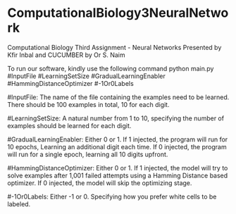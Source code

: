 # ComputationalBiology3NeuralNetwork
Computational Biology Third Assignment - Neural Networks
Presented by Kfir Inbal and CUCUMBER by Or S. Naim

To run our software, kindly use the following command
python main.py #InputFile #LearningSetSize #GradualLearningEnabler #HammingDistanceOptimizer #-1Or0Labels

#InputFile:
The name of the file containing the examples need to be learned. There should be 100 examples in total, 10 for each digit.

#LearningSetSize:
A natural number from 1 to 10, specifying the number of examples should be learned for each digit.

 #GradualLearningEnabler:
Either 0 or 1.
If 1 injected, the program will run for 10 epochs, Learning an additional digit each time.
If 0 injected, the program will run for a single epoch, learning all 10 digits upfront.

#HammingDistanceOptimizer:
Either 0 or 1.
If 1 injected, the model will try to solve examples after 1,001 failed attempts using a Hamming Distance based optimizer.
If 0 injected, the model will skip the optimizing stage.

#-1Or0Labels:
Either -1 or 0.
Specifying how you prefer white cells to be labeled.

